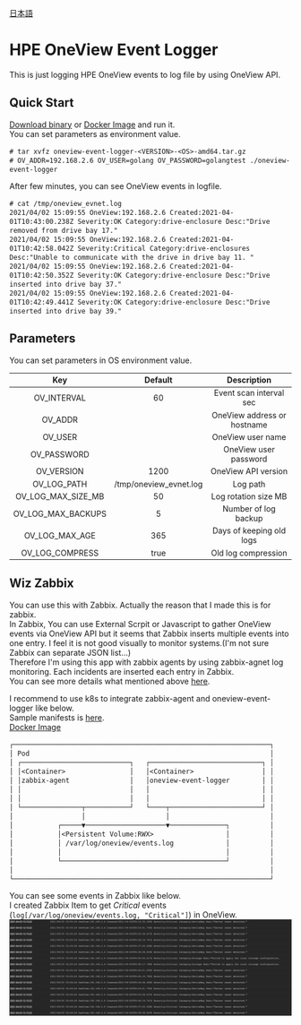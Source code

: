 [日本語](README.md)
# HPE OneView Event Logger
This is just logging HPE OneView events to log file by using OneView API. 

## Quick Start
[Download binary](https://github.com/fideltak/oneview-event-logger/releases) or [Docker Image](https://hub.docker.com/repository/docker/fideltak/oneview-event-logger) and run it.  
You can set parameters as environment value.  

```
# tar xvfz oneview-event-logger-<VERSION>-<OS>-amd64.tar.gz 
# OV_ADDR=192.168.2.6 OV_USER=golang OV_PASSWORD=golangtest ./oneview-event-logger
```

After few minutes, you can see OneView events in logfile.

```
# cat /tmp/oneview_evnet.log
2021/04/02 15:09:55 OneView:192.168.2.6 Created:2021-04-01T10:43:00.238Z Severity:OK Category:drive-enclosure Desc:"Drive removed from drive bay 17."
2021/04/02 15:09:55 OneView:192.168.2.6 Created:2021-04-01T10:42:58.042Z Severity:Critical Category:drive-enclosures Desc:"Unable to communicate with the drive in drive bay 11. "
2021/04/02 15:09:55 OneView:192.168.2.6 Created:2021-04-01T10:42:50.352Z Severity:OK Category:drive-enclosure Desc:"Drive inserted into drive bay 37."
2021/04/02 15:09:55 OneView:192.168.2.6 Created:2021-04-01T10:42:49.441Z Severity:OK Category:drive-enclosure Desc:"Drive inserted into drive bay 39."
```

## Parameters
You can set parameters in OS environment value.  

| Key | Default | Description |
| :---: | :---: | :---: |
| OV\_INTERVAL | 60 | Event scan interval sec |
| OV\_ADDR |  | OneView address or hostname |
| OV\_USER |  | OneView user name |
| OV\_PASSWORD |  | OneView user password|
| OV\_VERSION | 1200 | OneView API version|
| OV\_LOG\_PATH | /tmp/oneview_evnet.log | Log path|
| OV\_LOG\_MAX\_SIZE\_MB | 50 | Log rotation size MB|
| OV\_LOG\_MAX\_BACKUPS | 5 | Number of log backup|
| OV\_LOG\_MAX\_AGE | 365 | Days of keeping old logs| 
| OV\_LOG\_COMPRESS | true | Old log compression |

## Wiz Zabbix
You can use this with Zabbix. Actually the reason that I made this is for zabbix.  
In Zabbix, You can use External Scrpit or Javascript to gather OneView events via OneView API but it seems that Zabbix inserts multiple events into one entry. I feel it is not good visually to monitor systems.(I'm not sure Zabbix can separate JSON list...)  
Therefore I'm using this app with zabbix agents by using zabbix-agnet log monitoring. Each incidents are inserted each entry in Zabbix.  
You can see more details what mentioned above [here](https://github.com/fideltak/zabbix_oneview_sample).

I recommend to use k8s to integrate zabbix-agent and oneview-event-logger like below.  
Sample manifests is [here](deploy/k8s/wiz_zabbix_agent).  
[Docker Image](https://hub.docker.com/repository/docker/fideltak/oneview-event-logger)

```
┌────────────────────────────────────────────────────────────────┐
│ Pod                                                            │
│ ┌───────────────────────────┐   ┌────────────────────────────┐ │
│ │<Container>                │   │<Container>                 │ │
│ │zabbix-agent               │   │oneview-event-logger        │ │
│ │                           │   │                            │ │
│ │                           │   │                            │ │
│ └───────────────┬───────────┘   └────┬───────────────────────┘ │
│                 │                    │                         │
│           ┌─────▼────────────────────▼──────────────┐          │
│           │<Persistent Volume:RWX>                  │          │
│           │ /var/log/oneview/events.log             │          │
│           │                                         │          │
│           └─────────────────────────────────────────┘          │
│                                                                │
└────────────────────────────────────────────────────────────────┘
```

You can see some events in Zabbix like below.  
I created Zabbix Item to get *Critical* events (`log[/var/log/oneview/events.log, "Critical"]`) in OneView.  
![oneview-critical-events](docs/zabbix/oneview-critical-events.png)
